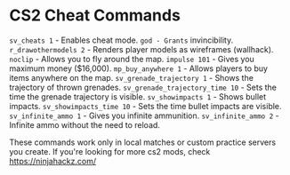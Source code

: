 # CS2 Cheat Commands

`sv_cheats 1` - Enables cheat mode.
`god - Grants` invincibility.
`r_drawothermodels 2` - Renders player models as wireframes (wallhack).
`noclip` - Allows you to fly around the map.
`impulse 101` - Gives you maximum money ($16,000).
`mp_buy_anywhere 1` - Allows players to buy items anywhere on the map.
`sv_grenade_trajectory 1` - Shows the trajectory of thrown grenades.
`sv_grenade_trajectory_time 10` - Sets the time the grenade trajectory is visible.
`sv_showimpacts 1` - Shows bullet impacts.
`sv_showimpacts_time 10` - Sets the time bullet impacts are visible.
`sv_infinite_ammo 1` - Gives you infinite ammunition.
`sv_infinite_ammo 2` - Infinite ammo without the need to reload.

These commands work only in local matches or custom practice servers you create.
If you're looking for more cs2 mods, check https://ninjahackz.com/
